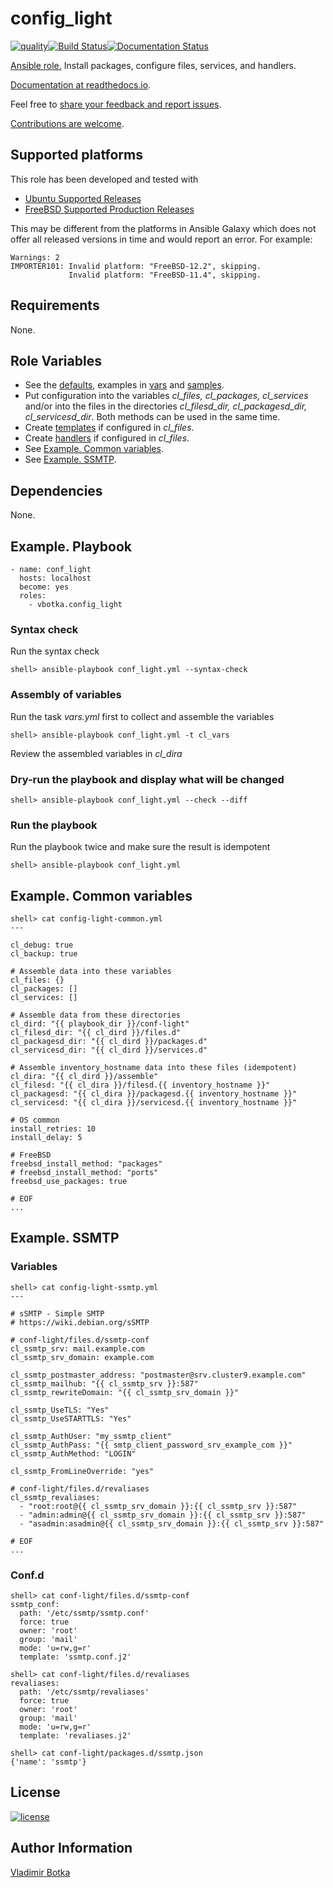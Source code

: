 # config_light

[![quality](https://img.shields.io/ansible/quality/27910)](https://galaxy.ansible.com/vbotka/config_light)[![Build Status](https://travis-ci.org/vbotka/ansible-config-light.svg?branch=master)](https://travis-ci.org/vbotka/ansible-config-light)[![Documentation Status](https://readthedocs.org/projects/docs/badge/?version=latest)](https://ansible-config-light.readthedocs.io/en/latest/)

[Ansible role.](https://galaxy.ansible.com/vbotka/config_light/) Install packages, configure files, services, and handlers.

[Documentation at readthedocs.io](https://ansible-config-light.readthedocs.io).

Feel free to [share your feedback and report issues](https://github.com/vbotka/ansible-config-light/issues).

[Contributions are welcome](https://github.com/firstcontributions/first-contributions).


## Supported platforms

This role has been developed and tested with
* [Ubuntu Supported Releases](http://releases.ubuntu.com/)
* [FreeBSD Supported Production Releases](https://www.freebsd.org/releases/)

This may be different from the platforms in Ansible Galaxy which does not offer all
released versions in time and would report an error. For example:

```
Warnings: 2
IMPORTER101: Invalid platform: "FreeBSD-12.2", skipping.
             Invalid platform: "FreeBSD-11.4", skipping.
```


## Requirements

None.


## Role Variables

* See the [defaults](https://github.com/vbotka/ansible-config-light/blob/master/defaults/main.yml), examples in [vars](https://github.com/vbotka/ansible-config-light/blob/master/vars/main.yml) and [samples](https://github.com/vbotka/ansible-config-light/tree/master/files).
* Put configuration into the variables *cl_files, cl_packages, cl_services* and/or into the files in the directories *cl_filesd_dir, cl_packagesd_dir, cl_servicesd_dir*. Both methods can be used in the same time.
* Create [templates](https://github.com/vbotka/ansible-config-light/tree/master/templates) if configured in *cl_files*.
* Create [handlers](https://github.com/vbotka/ansible-config-light/blob/master/handlers/main.yml) if configured in *cl_files*.
* See [Example. Common variables](https://github.com/vbotka/ansible-config-light#example-common-variables).
* See [Example. SSMTP](https://github.com/vbotka/ansible-config-light#example-ssmtp).


## Dependencies

None.


## Example. Playbook

```
- name: conf_light
  hosts: localhost
  become: yes
  roles:
    - vbotka.config_light
```
### Syntax check

Run the syntax check
```
shell> ansible-playbook conf_light.yml --syntax-check
```

### Assembly of variables

Run the task *vars.yml* first to collect and assemble the variables
```
shell> ansible-playbook conf_light.yml -t cl_vars
```
Review the assembled variables in *cl_dira*

### Dry-run the playbook and display what will be changed

```
shell> ansible-playbook conf_light.yml --check --diff
```

### Run the playbook

Run the playbook twice and make sure the result is idempotent
```
shell> ansible-playbook conf_light.yml
```


## Example. Common variables

```
shell> cat config-light-common.yml
---

cl_debug: true
cl_backup: true

# Assemble data into these variables
cl_files: {}
cl_packages: []
cl_services: []

# Assemble data from these directories
cl_dird: "{{ playbook_dir }}/conf-light"
cl_filesd_dir: "{{ cl_dird }}/files.d"
cl_packagesd_dir: "{{ cl_dird }}/packages.d"
cl_servicesd_dir: "{{ cl_dird }}/services.d"

# Assemble inventory_hostname data into these files (idempotent)
cl_dira: "{{ cl_dird }}/assemble"
cl_filesd: "{{ cl_dira }}/filesd.{{ inventory_hostname }}"
cl_packagesd: "{{ cl_dira }}/packagesd.{{ inventory_hostname }}"
cl_servicesd: "{{ cl_dira }}/servicesd.{{ inventory_hostname }}"

# OS common
install_retries: 10
install_delay: 5

# FreeBSD
freebsd_install_method: "packages"
# freebsd_install_method: "ports"
freebsd_use_packages: true

# EOF
...
```


## Example. SSMTP

### Variables

```
shell> cat config-light-ssmtp.yml
---

# sSMTP - Simple SMTP
# https://wiki.debian.org/sSMTP

# conf-light/files.d/ssmtp-conf
cl_ssmtp_srv: mail.example.com
cl_ssmtp_srv_domain: example.com

cl_ssmtp_postmaster_address: "postmaster@srv.cluster9.example.com"
cl_ssmtp_mailhub: "{{ cl_ssmtp_srv }}:587"
cl_ssmtp_rewriteDomain: "{{ cl_ssmtp_srv_domain }}"

cl_ssmtp_UseTLS: "Yes"
cl_ssmtp_UseSTARTTLS: "Yes"

cl_ssmtp_AuthUser: "my_ssmtp_client"
cl_ssmtp_AuthPass: "{{ smtp_client_password_srv_example_com }}"
cl_ssmtp_AuthMethod: "LOGIN"

cl_ssmtp_FromLineOverride: "yes"

# conf-light/files.d/revaliases
cl_ssmtp_revaliases:
  - "root:root@{{ cl_ssmtp_srv_domain }}:{{ cl_ssmtp_srv }}:587"
  - "admin:admin@{{ cl_ssmtp_srv_domain }}:{{ cl_ssmtp_srv }}:587"
  - "asadmin:asadmin@{{ cl_ssmtp_srv_domain }}:{{ cl_ssmtp_srv }}:587"

# EOF
...
```


### Conf.d

```
shell> cat conf-light/files.d/ssmtp-conf
ssmtp_conf:
  path: '/etc/ssmtp/ssmtp.conf'
  force: true
  owner: 'root'
  group: 'mail'
  mode: 'u=rw,g=r'
  template: 'ssmtp.conf.j2'

shell> cat conf-light/files.d/revaliases
revaliases:
  path: '/etc/ssmtp/revaliases'
  force: true
  owner: 'root'
  group: 'mail'
  mode: 'u=rw,g=r'
  template: 'revaliases.j2'

shell> cat conf-light/packages.d/ssmtp.json
{'name': 'ssmtp'}
```


## License

[![license](https://img.shields.io/badge/license-BSD-red.svg)](https://www.freebsd.org/doc/en/articles/bsdl-gpl/article.html)


## Author Information

[Vladimir Botka](https://botka.link)
